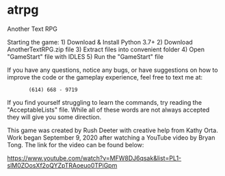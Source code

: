 # atrpg
Another Text RPG

Starting the game:
           1) Download & Install Python 3.7+
           2) Download AnotherTextRPG.zip file
           3) Extract files into convenient folder
           4) Open "GameStart" file with IDLES
           5) Run the "GameStart" file
           
If you have any questions, notice any bugs, or have
suggestions on how to improve the code or the
gameplay experience, feel  free to text me at:

           (614) 668 - 9719

If you find yourself struggling to learn the commands,
try reading the "AcceptableLists" file. While all of 
these words are not always accepted they will give
you some direction.
           
This game was created by Rush Deeter with creative
help from Kathy Orta. Work began September 9, 2020 
after watching a YouTube video by Bryan Tong. The
link for the video can be found below:

https://www.youtube.com/watch?v=MFW8DJ6qsak&list=PL1-slM0ZOosXf2oQYZpTRAoeuo0TPiGpm
